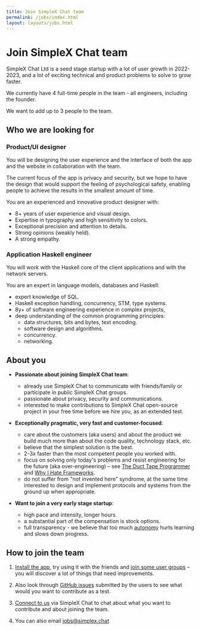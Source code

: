 ```yaml
---
title: Join SimpleX Chat team
permalink: /jobs/index.html
layout: layouts/jobs.html
---
```


# Join SimpleX Chat team

SimpleX Chat Ltd is a seed stage startup with a lot of user growth in 2022-2023, and a lot of exciting technical and product problems to solve to grow faster.

We currently have 4 full-time people in the team - all engineers, including the founder.

We want to add up to 3 people to the team. 


## Who we are looking for

### Product/UI designer

You will be designing the user experience and the interface of both the app and the website in collaboration with the team.

The current focus of the app is privacy and security, but we hope to have the design that would support the feeling of psychological safety, enabling people to achieve the results in the smallest amount of time.

You are an experienced and innovative product designer with:
- 8+ years of user experience and visual design.
- Expertise in typography and high sensitivity to colors.
- Exceptional precision and attention to details.
- Strong opinions (weakly held).
- A strong empathy.

### Application Haskell engineer

You will work with the Haskell core of the client applications and with the network servers.

You are an expert in language models, databases and Haskell:
- expert knowledge of SQL.
- Haskell exception handling, concurrency, STM, type systems.
- 8y+ of software engineering experience in complex projects, 
- deep understanding of the common programming principles:
  - data structures, bits and bytes, text encoding.
  - software design and algorithms.
  - concurrency.
  - networking.

## About you

- **Passionate about joining SimpleX Chat team**:
  - already use SimpleX Chat to communicate with friends/family or participate in public SimpleX Chat groups.
  - passionate about privacy, security and communications.
  - interested to make contributions to SimpleX Chat open-source project in your free time before we hire you, as an extended test.

- **Exceptionally pragmatic, very fast and customer-focused**:
  - care about the customers (aka users) and about the product we build much more than about the code quality, technology stack, etc.
  - believe that the simplest solution is the best.
  - 2-3x faster than the most competent people you worked with.
  - focus on solving only today's problems and resist engineering for the future (aka over-engineering) – see [The Duct Tape Programmer](https://www.joelonsoftware.com/2009/09/23/the-duct-tape-programmer/) and [Why I Hate Frameworks](https://medium.com/@johnfliu/why-i-hate-frameworks-6af8cbadba42).
  - do not suffer from "not invented here" syndrome, at the same time interested to design and implement protocols and systems from the ground up when appropriate.

- **Want to join a very early stage startup**:
  - high pace and intensity, longer hours.
  - a substantial part of the compensation is stock options.
  - full transparency - we believe that too much [autonomy](https://twitter.com/KentBeck/status/851459129830850561) hurts learning and slows down progress.

## How to join the team

1. [Install the app](https://github.com/simplex-chat/simplex-chat#install-the-app), try using it with the friends and [join some user groups](https://github.com/simplex-chat/simplex-chat#join-user-groups) – you will discover a lot of things that need improvements.

2. Also look through [GitHub issues](https://github.com/simplex-chat/simplex-chat/issues) submitted by the users to see what would you want to contribute as a test.

3. [Connect to us](https://simplex.chat/contact#/?v=1&smp=smp%3A%2F%2Fu2dS9sG8nMNURyZwqASV4yROM28Er0luVTx5X1CsMrU%3D%40smp4.simplex.im%2FKBCmxJ3-lEjpWLPPkI6OWPk-YJneU5uY%23%2F%3Fv%3D1%26dh%3DMCowBQYDK2VuAyEAtixHJWDXvYWcoe-77vIfjvI6XWEuzUsapMS9nVHP_Go%253D%26srv%3Do5vmywmrnaxalvz6wi3zicyftgio6psuvyniis6gco6bp6ekl4cqj4id.onion) via SimpleX Chat to chat about what you want to contribute and about joining the team.

4. You can also email [jobs@simplex.chat](mailto:jobs@simplex.chat?subject=Join%20SimpleX%20Chat%20team)

